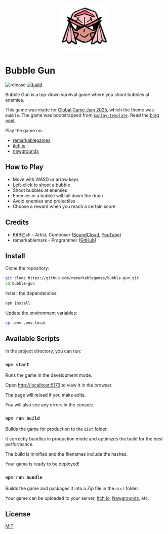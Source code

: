 <p align="center">
  <img src="https://github.com/remarkablegames/bubble-gun/blob/master/public/logo.png" alt="Bubble Gun">
</p>

# Bubble Gun

![release](https://img.shields.io/github/v/release/remarkablegames/bubble-gun)
[![build](https://github.com/remarkablegames/bubble-gun/actions/workflows/build.yml/badge.svg)](https://github.com/remarkablegames/bubble-gun/actions/workflows/build.yml)

Bubble Gun is a top-down survival game where you shoot bubbles at enemies.

This game was made for [Global Game Jam 2025](https://globalgamejam.org/games/2025/kiki-and-boba-4), which the theme was `Bubble`. The game was bootstrapped from [`kaplay-template`](https://github.com/remarkablegames/kaplay-template). Read the [blog post](https://remarkablegames.org/posts/bubble-gun/).

Play the game on:

- [remarkablegames](https://remarkablegames.org/bubble-gun)
- [itch.io](https://remarkablegames.itch.io/bubble-gun)
- [newgrounds](https://www.newgrounds.com/portal/view/966187)

## How to Play

- Move with WASD or arrow keys
- Left-click to shoot a bubble
- Shoot bubbles at enemies
- Enemies in a bubble will fall down the drain
- Avoid enemies and projectiles
- Choose a reward when you reach a certain score

## Credits

- KitB@sh - Artist, Composer ([SoundCloud](https://soundcloud.com/k1tb4sh), [YouTube](https://www.youtube.com/@kitbash52))
- remarkablemark - Programmer ([GitHub](https://github.com/remarkablemark))

## Install

Clone the repository:

```sh
git clone https://github.com/remarkablegames/bubble-gun.git
cd bubble-gun
```

Install the dependencies:

```sh
npm install
```

Update the environment variables:

```sh
cp .env .env.local
```

## Available Scripts

In the project directory, you can run:

### `npm start`

Runs the game in the development mode.

Open [http://localhost:5173](http://localhost:5173) to view it in the browser.

The page will reload if you make edits.

You will also see any errors in the console.

### `npm run build`

Builds the game for production to the `dist` folder.

It correctly bundles in production mode and optimizes the build for the best performance.

The build is minified and the filenames include the hashes.

Your game is ready to be deployed!

### `npm run bundle`

Builds the game and packages it into a Zip file in the `dist` folder.

Your game can be uploaded to your server, [Itch.io](https://itch.io/), [Newgrounds](https://www.newgrounds.com/), etc.

## License

[MIT](LICENSE)
